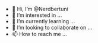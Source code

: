 - 👋 Hi, I’m @Nerdbertuni
- 👀 I’m interested in ...
- 🌱 I’m currently learning ...
- 💞️ I’m looking to collaborate on ...
- 📫 How to reach me ...

<!---
Nerdbertuni/Nerdbertuni is a ✨ special ✨ repository because its `README.md` (this file) appears on your GitHub profile.
You can click the Preview link to take a look at your changes.
--->
